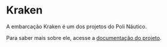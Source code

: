 # Kraken

A embarcação Kraken é um dos projetos do Poli Náutico.

Para saber mais sobre ele, acesse a [documentação do projeto](https://docs.polinautico.com/projects/Kraken/).